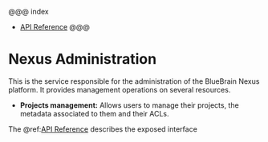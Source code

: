 @@@ index

* [API Reference](api-reference/index.md)
@@@

# Nexus Administration

This is the service responsible for the administration of the BlueBrain Nexus platform. It provides management operations on several resources.

- **Projects management:**  Allows users to manage their projects, the metadata associated to them and their ACLs.

The @ref:[API Reference](api-reference/index.md) describes the exposed interface